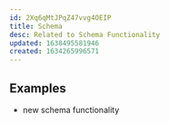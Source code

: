 ```yaml
---
id: 2Xq6qMtJPqZ47vvg4OEIP
title: Schema
desc: Related to Schema Functionality
updated: 1638495581946
created: 1634265996571
---
```


## Examples
- new schema functionality
